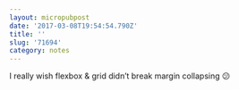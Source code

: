 ```yaml
---
layout: micropubpost
date: '2017-03-08T19:54:54.790Z'
title: ''
slug: '71694'
category: notes
---
```

I really wish flexbox &amp; grid didn’t break margin collapsing 😕
